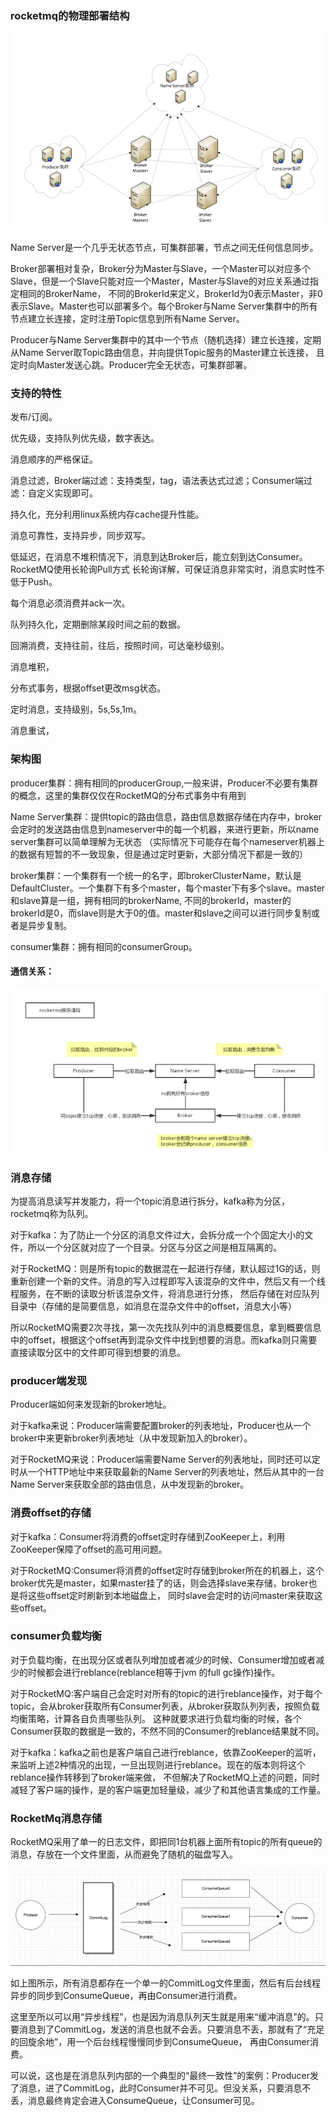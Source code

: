 ### rocketmq的物理部署结构
   
   ![](RocketMq.assets/rocketmq物理部署结构图.png)
   
   
   Name Server是一个几乎无状态节点，可集群部署，节点之间无任何信息同步。
   
   Broker部署相对复杂，Broker分为Master与Slave，一个Master可以对应多个Slave，但是一个Slave只能对应一个Master，Master与Slave的对应关系通过指定相同的BrokerName，
   不同的BrokerId来定义，BrokerId为0表示Master，非0表示Slave。Master也可以部署多个。每个Broker与Name Server集群中的所有节点建立长连接，定时注册Topic信息到所有Name Server。
   
   Producer与Name Server集群中的其中一个节点（随机选择）建立长连接，定期从Name Server取Topic路由信息，并向提供Topic服务的Master建立长连接，
   且定时向Master发送心跳。Producer完全无状态，可集群部署。
   
### 支持的特性
   
   发布/订阅。
   
   优先级，支持队列优先级，数字表达。
   
   消息顺序的严格保证。
   
   消息过滤，Broker端过滤：支持类型，tag，语法表达式过滤；Consumer端过滤：自定义实现即可。
   
   持久化，充分利用linux系统内存cache提升性能。
   
   消息可靠性，支持异步，同步双写。
   
   低延迟，在消息不堆积情况下，消息到达Broker后，能立刻到达Consumer。RocketMQ使用长轮询Pull方式 长轮询详解，可保证消息非常实时，消息实时性不低于Push。
   
   每个消息必须消费并ack一次。
   
   队列持久化，定期删除某段时间之前的数据。
   
   回溯消费，支持往前，往后，按照时间，可达毫秒级别。
   
   消息堆积，
   
   分布式事务，根据offset更改msg状态。
   
   定时消息，支持级别，5s,5s,1m。
   
   消息重试，

### 架构图
   
   producer集群：拥有相同的producerGroup,一般来讲，Producer不必要有集群的概念，这里的集群仅仅在RocketMQ的分布式事务中有用到
   
   Name Server集群：提供topic的路由信息，路由信息数据存储在内存中，broker会定时的发送路由信息到nameserver中的每一个机器，来进行更新，所以name server集群可以简单理解为无状态
   （实际情况下可能存在每个nameserver机器上的数据有短暂的不一致现象，但是通过定时更新，大部分情况下都是一致的）
   
   broker集群：一个集群有一个统一的名字，即brokerClusterName，默认是DefaultCluster。一个集群下有多个master，每个master下有多个slave。master和slave算是一组，拥有相同的brokerName,
   不同的brokerId，master的brokerId是0，而slave则是大于0的值。master和slave之间可以进行同步复制或者是异步复制。
   
   consumer集群：拥有相同的consumerGroup。

#### 通信关系：
   
   ![](RocketMq.assets/rocketmq通信.png)

### 消息存储
   
   为提高消息读写并发能力，将一个topic消息进行拆分，kafka称为分区，rocketmq称为队列。
   
   对于kafka：为了防止一个分区的消息文件过大，会拆分成一个个固定大小的文件，所以一个分区就对应了一个目录。分区与分区之间是相互隔离的。
   
   对于RocketMQ：则是所有topic的数据混在一起进行存储，默认超过1G的话，则重新创建一个新的文件。消息的写入过程即写入该混杂的文件中，然后又有一个线程服务，在不断的读取分析该混杂文件，将消息进行分拣，
   然后存储在对应队列目录中（存储的是简要信息，如消息在混杂文件中的offset，消息大小等）
   
   所以RocketMQ需要2次寻找，第一次先找队列中的消息概要信息，拿到概要信息中的offset，根据这个offset再到混杂文件中找到想要的消息。而kafka则只需要直接读取分区中的文件即可得到想要的消息。

### producer端发现
   
   Producer端如何来发现新的broker地址。
   
   对于kafka来说：Producer端需要配置broker的列表地址，Producer也从一个broker中来更新broker列表地址（从中发现新加入的broker）。
   
   对于RocketMQ来说：Producer端需要Name Server的列表地址，同时还可以定时从一个HTTP地址中来获取最新的Name Server的列表地址，然后从其中的一台Name Server来获取全部的路由信息，从中发现新的broker。

### 消费offset的存储
   
   对于kafka：Consumer将消费的offset定时存储到ZooKeeper上，利用ZooKeeper保障了offset的高可用问题。
   
   对于RocketMQ:Consumer将消费的offset定时存储到broker所在的机器上，这个broker优先是master，如果master挂了的话，则会选择slave来存储，broker也是将这些offset定时刷新到本地磁盘上，
   同时slave会定时的访问master来获取这些offset。

### consumer负载均衡
    
   对于负载均衡，在出现分区或者队列增加或者减少的时候、Consumer增加或者减少的时候都会进行reblance(reblance相等于jvm 的full gc操作)操作。
    
   对于RocketMQ:客户端自己会定时对所有的topic的进行reblance操作，对于每个topic，会从broker获取所有Consumer列表，从broker获取队列列表，按照负载均衡策略，计算各自负责哪些队列。
   这种就要求进行负载均衡的时候，各个Consumer获取的数据是一致的，不然不同的Consumer的reblance结果就不同。
    
   对于kafka：kafka之前也是客户端自己进行reblance，依靠ZooKeeper的监听，来监听上述2种情况的出现，一旦出现则进行reblance。现在的版本则将这个reblance操作转移到了broker端来做，
   不但解决了RocketMQ上述的问题，同时减轻了客户端的操作，是的客户端更加轻量级，减少了和其他语言集成的工作量。
    

### RocketMq消息存储
   
   RocketMQ采用了单一的日志文件，即把同1台机器上面所有topic的所有queue的消息，存放在一个文件里面，从而避免了随机的磁盘写入。
   
   ![](RocketMq.assets/消息存储.png)
   
   如上图所示，所有消息都存在一个单一的CommitLog文件里面，然后有后台线程异步的同步到ConsumeQueue，再由Consumer进行消费。
   
   这里至所以可以用“异步线程”，也是因为消息队列天生就是用来“缓冲消息”的。只要消息到了CommitLog，发送的消息也就不会丢。只要消息不丢，那就有了“充足的回旋余地”，用一个后台线程慢慢同步到ConsumeQueue，
   再由Consumer消费。
   
   可以说，这也是在消息队列内部的一个典型的“最终一致性”的案例：Producer发了消息，进了CommitLog，此时Consumer并不可见。但没关系，只要消息不丢，消息最终肯定会进入ConsumeQueue，让Consumer可见。
   

   
   